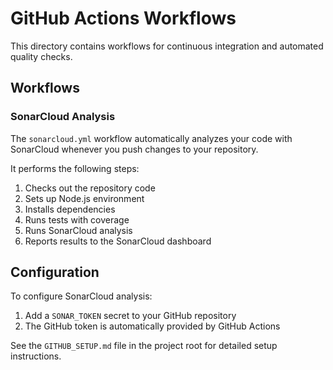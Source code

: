 # GitHub Actions Workflows

This directory contains workflows for continuous integration and automated quality checks.

## Workflows

### SonarCloud Analysis

The `sonarcloud.yml` workflow automatically analyzes your code with SonarCloud whenever you push changes to your repository.

It performs the following steps:
1. Checks out the repository code
2. Sets up Node.js environment
3. Installs dependencies
4. Runs tests with coverage
5. Runs SonarCloud analysis
6. Reports results to the SonarCloud dashboard

## Configuration

To configure SonarCloud analysis:
1. Add a `SONAR_TOKEN` secret to your GitHub repository
2. The GitHub token is automatically provided by GitHub Actions

See the `GITHUB_SETUP.md` file in the project root for detailed setup instructions.
